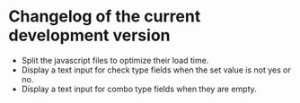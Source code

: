 # Changelog of the current development version

* Split the javascript files to optimize their load time.
* Display a text input for check type fields when the set value is not yes or no.
* Display a text input for combo type fields when they are empty.
